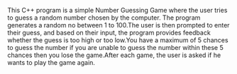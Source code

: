 This C++ program is a simple Number Guessing Game where the user tries to guess a random number chosen by the computer. 
The program generates a random no between 1 to 100.The user is then prompted to enter their guess, and based on their input,
the program provides feedback whether the guess is too high or too low.You have a maximum of 5 chances to guess the number if you
are unable to guess the number within these 5 chances then you lose the game.After each game, the user is asked if he wants to play the game again.
